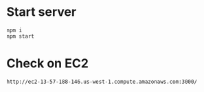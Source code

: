 # Start server
```
npm i
npm start
```

# Check on EC2
```
http://ec2-13-57-188-146.us-west-1.compute.amazonaws.com:3000/
```
